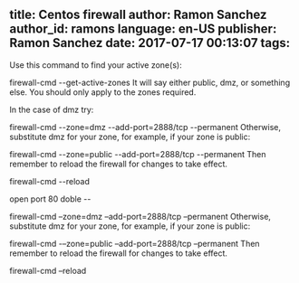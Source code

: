 title: Centos firewall
author: Ramon Sanchez
author_id: ramons
language: en-US
publisher: Ramon Sanchez
date: 2017-07-17 00:13:07
tags:
---
Use this command to find your active zone(s):

firewall-cmd --get-active-zones
It will say either public, dmz, or something else. You should only apply to the zones required.

In the case of dmz try:

firewall-cmd --zone=dmz --add-port=2888/tcp --permanent
Otherwise, substitute dmz for your zone, for example, if your zone is public:

firewall-cmd --zone=public --add-port=2888/tcp --permanent
Then remember to reload the firewall for changes to take effect.

firewall-cmd --reload


open port 80
doble --

firewall-cmd –zone=dmz –add-port=2888/tcp –permanent
Otherwise, substitute dmz for your zone, for example, if your zone is public:

firewall-cmd -–zone=public –add-port=2888/tcp –permanent
Then remember to reload the firewall for changes to take effect.

firewall-cmd –reload